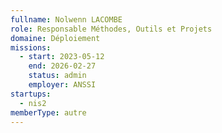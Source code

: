```yaml
---
fullname: Nolwenn LACOMBE
role: Responsable Méthodes, Outils et Projets
domaine: Déploiement
missions:
  - start: 2023-05-12
    end: 2026-02-27
    status: admin
    employer: ANSSI
startups:
  - nis2
memberType: autre
---
```

